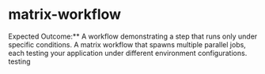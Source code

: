 # matrix-workflow
Expected Outcome:** A workflow demonstrating a step that runs only under specific conditions. A matrix workflow that spawns multiple parallel jobs, each testing your application under different environment configurations.
testing
